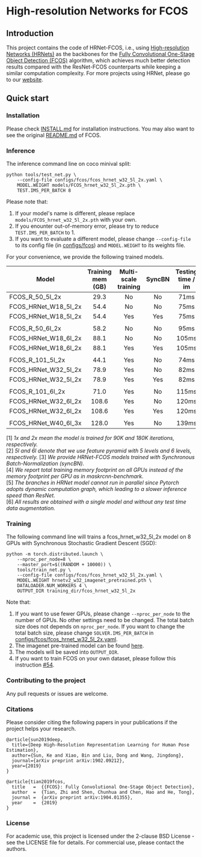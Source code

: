 # High-resolution Networks for FCOS

## Introduction
This project contains the code of HRNet-FCOS, i.e., using [High-resolution Networks (HRNets)](https://arxiv.org/pdf/1904.04514.pdf) as the backbones for the [Fully Convolutional One-Stage Object Detection (FCOS)](https://arxiv.org/abs/1904.01355) algorithm, which achieves much better detection results compared with the ResNet-FCOS counterparts while keeping a similar computation complexity. For more projects using HRNet, please go to our [website](https://github.com/HRNet).

## Quick start
### Installation

Please check [INSTALL.md](INSTALL.md) for installation instructions.
You may also want to see the original [README.md](FCOS_README.md) of FCOS.

### Inference
The inference command line on coco minival split:

    python tools/test_net.py \
        --config-file configs/fcos/fcos_hrnet_w32_5l_2x.yaml \
        MODEL.WEIGHT models/FCOS_hrnet_w32_5l_2x.pth \
        TEST.IMS_PER_BATCH 8

Please note that:
1) If your model's name is different, please replace `models/FCOS_hrnet_w32_5l_2x.pth` with your own.
2) If you enounter out-of-memory error, please try to reduce `TEST.IMS_PER_BATCH` to 1.
3) If you want to evaluate a different model, please change `--config-file` to its config file (in [configs/fcos](configs/fcos)) and `MODEL.WEIGHT` to its weights file.

For your convenience, we provide the following trained models.

Model | Training mem (GB) | Multi-scale training | SyncBN| Testing time / im | Backbone GFLOPs| AP (minival) | AP (test-dev) | Link
--- |:---:|:---:|:---:|:---:|:---:|:---:|:--:|:---:
FCOS_R_50_5l_2x                | 29.3 | No  |No | 71ms  |90.6   | 37.1 | -    | [model]()
FCOS_HRNet_W18_5l_2x           | 54.4 | No  |No | 75ms  |80.6  | 37.7 | -    | [model]()
FCOS_HRNet_W18_5l_2x           | 54.4 | Yes |Yes| 75ms  |80.6  | -    | -    | [model]()
||
FCOS_R_50_6l_2x                | 58.2 | No  |No | 95ms  |130.5  | 37.1 | -    | [model]()
FCOS_HRNet_W18_6l_2x           | 88.1 | No  |No | 105ms |116.5 | 37.8 | -    | [model]()
FCOS_HRNet_W18_6l_2x           | 88.1 | Yes |Yes| 105ms |116.5 | -    | -    | [model]()
||
FCOS_R_101_5l_2x               | 44.1 | Yes |No | 74ms  |162.8  | 41.4 | -    | [model]()
FCOS_HRNet_W32_5l_2x           | 78.9 | Yes |No | 82ms  |173.6 | 41.9 | -    | [model]()
FCOS_HRNet_W32_5l_2x           | 78.9 | Yes |Yes| 82ms  |173.6 | -    | -    | [model]()
||
FCOS_R_101_6l_2x               | 71.0 | Yes |No | 115ms |202.7  | 41.5 | -    | [model]()
FCOS_HRNet_W32_6l_2x           | 108.6| Yes |No | 120ms |209.5 | 42.1 | -    | [model]()
FCOS_HRNet_W32_6l_2x           | 108.6| Yes |Yes| 120ms |209.5 | 43.0    | -    | [model]()
||
FCOS_HRNet_W40_6l_3x           | 128.0| Yes |No | 139ms |284.4 | 42.6 | -    | [model]()

[1] *1x and 2x mean the model is trained for 90K and 180K iterations, respectively.* \
[2] *5l and 6l denote that we use feature pyramid with 5 levels and 6 levels, respectively.*
[3] *We provide HRNet-FCOS models trained with Synchronous Batch-Normalization (syncBN).*\
[4] *We report total training memory footprint on all GPUs instead of the memory footprint per GPU as in maskrcnn-benchmark.* \
[5] *The branches in HRNet model cannot run in parallel since Pytorch adopts dynamic computation graph, which leading to a slower inference speed than ResNet.* \
[6] *All results are obtained with a single model and without any test time data augmentation.*

### Training

The following command line will trains a fcos_hrnet_w32_5l_2x model on 8 GPUs with Synchronous Stochastic Gradient Descent (SGD):

    python -m torch.distributed.launch \
        --nproc_per_node=8 \
        --master_port=$((RANDOM + 10000)) \
        tools/train_net.py \
        --config-file configs/fcos/fcos_hrnet_w32_5l_2x.yaml \
        MODEL.WEIGHT hrnetv2_w32_imagenet_pretrained.pth \
        DATALOADER.NUM_WORKERS 4 \
        OUTPUT_DIR training_dir/fcos_hrnet_w32_5l_2x
        
Note that:
1) If you want to use fewer GPUs, please change `--nproc_per_node` to the number of GPUs. No other settings need to be changed. The total batch size does not depends on `nproc_per_node`. If you want to change the total batch size, please change `SOLVER.IMS_PER_BATCH` in [configs/fcos/fcos_hrnet_w32_5l_2x.yaml](configs/fcos/fcos_hrnet_w32_5l_2x.yaml).
2) The imagenet pre-trained model can be found [here](https://github.com/HRNet/HRNet-Object-Detection#faster-r-cnn).
3) The models will be saved into `OUTPUT_DIR`.
4) If you want to train FCOS on your own dataset, please follow this instruction [#54](https://github.com/tianzhi0549/FCOS/issues/54#issuecomment-497558687).
### Contributing to the project

Any pull requests or issues are welcome.

### Citations
Please consider citing the following papers in your publications if the project helps your research. 
```
@article{sun2019deep,
  title={Deep High-Resolution Representation Learning for Human Pose Estimation},
  author={Sun, Ke and Xiao, Bin and Liu, Dong and Wang, Jingdong},
  journal={arXiv preprint arXiv:1902.09212},
  year={2019}
}

@article{tian2019fcos,
  title   =  {{FCOS}: Fully Convolutional One-Stage Object Detection},
  author  =  {Tian, Zhi and Shen, Chunhua and Chen, Hao and He, Tong},
  journal =  {arXiv preprint arXiv:1904.01355},
  year    =  {2019}
}
```


### License

For academic use, this project is licensed under the 2-clause BSD License - see the LICENSE file for details. For commercial use, please contact the authors. 
